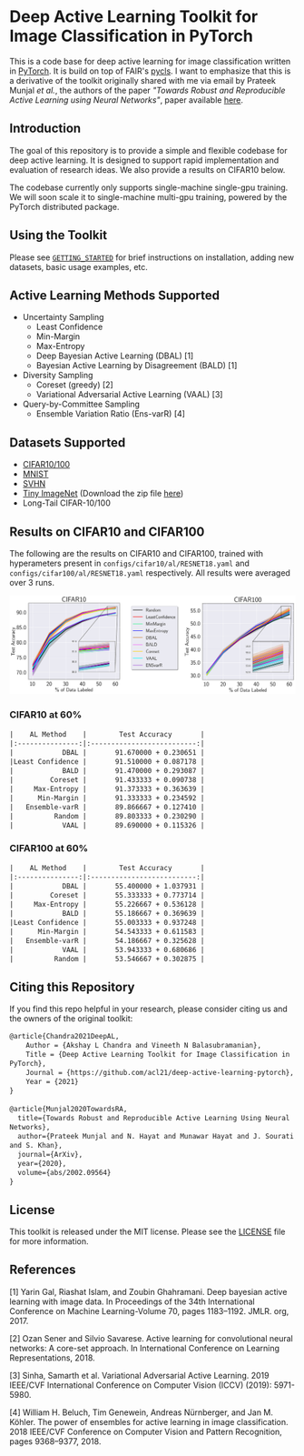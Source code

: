 # Deep Active Learning Toolkit for Image Classification in PyTorch

This is a code base for deep active learning for image classification written in [PyTorch](https://pytorch.org/). It is build on top of FAIR's [pycls](https://github.com/facebookresearch/pycls/). I want to emphasize that this is a derivative of the toolkit originally shared with me via email by Prateek Munjal _et al._, the authors of the paper _"Towards Robust and Reproducible Active Learning using Neural Networks"_, paper available [here](https://arxiv.org/abs/2002.09564).  

## Introduction

The goal of this repository is to provide a simple and flexible codebase for deep active learning. It is designed to support rapid implementation and evaluation of research ideas. We also provide a results on CIFAR10 below.

The codebase currently only supports single-machine single-gpu training. We will soon scale it to single-machine multi-gpu training, powered by the PyTorch distributed package.

## Using the Toolkit

Please see [`GETTING_STARTED`](docs/GETTING_STARTED.md) for brief instructions on installation, adding new datasets, basic usage examples, etc.

## Active Learning Methods Supported
* Uncertainty Sampling
  * Least Confidence
  * Min-Margin
  * Max-Entropy
  * Deep Bayesian Active Learning (DBAL) [1]
  * Bayesian Active Learning by Disagreement (BALD) [1]
* Diversity Sampling 
  * Coreset (greedy) [2]
  * Variational Adversarial Active Learning (VAAL) [3]
* Query-by-Committee Sampling
  * Ensemble Variation Ratio (Ens-varR) [4]


## Datasets Supported
* [CIFAR10/100](https://www.cs.toronto.edu/~kriz/cifar.html)
* [MNIST](http://yann.lecun.com/exdb/mnist/)
* [SVHN](http://ufldl.stanford.edu/housenumbers/)
* [Tiny ImageNet](https://www.kaggle.com/c/tiny-imagenet) (Download the zip file [here](http://cs231n.stanford.edu/tiny-imagenet-200.zip))
* Long-Tail CIFAR-10/100


## Results on CIFAR10 and CIFAR100 

The following are the results on CIFAR10 and CIFAR100, trained with hyperameters present in `configs/cifar10/al/RESNET18.yaml` and `configs/cifar100/al/RESNET18.yaml` respectively. All results were averaged over 3 runs. 

<!-- ![alt text](docs/AL_results.png) -->

<div align="center">
<img src="docs/AL_results.png"/>
</div>

###  CIFAR10 at 60%
```
|    AL Method    |        Test Accuracy       |
|:---------------:|:--------------------------:|
|            DBAL |       91.670000 + 0.230651 |
|Least Confidence |       91.510000 + 0.087178 |
|            BALD |       91.470000 + 0.293087 |
|         Coreset |       91.433333 + 0.090738 |
|     Max-Entropy |       91.373333 + 0.363639 |
|      Min-Margin |       91.333333 + 0.234592 |
|   Ensemble-varR |       89.866667 + 0.127410 |
|          Random |       89.803333 + 0.230290 |
|            VAAL |       89.690000 + 0.115326 |
```

### CIFAR100 at 60%
```
|    AL Method    |        Test Accuracy       |
|:---------------:|:--------------------------:|
|            DBAL |       55.400000 + 1.037931 |
|         Coreset |       55.333333 + 0.773714 |
|     Max-Entropy |       55.226667 + 0.536128 |
|            BALD |       55.186667 + 0.369639 |
|Least Confidence |       55.003333 + 0.937248 |
|      Min-Margin |       54.543333 + 0.611583 |
|   Ensemble-varR |       54.186667 + 0.325628 |
|            VAAL |       53.943333 + 0.680686 |
|          Random |       53.546667 + 0.302875 |
```

## Citing this Repository

If you find this repo helpful in your research, please consider citing us and the owners of the original toolkit:

```
@article{Chandra2021DeepAL,
    Author = {Akshay L Chandra and Vineeth N Balasubramanian},
    Title = {Deep Active Learning Toolkit for Image Classification in PyTorch},
    Journal = {https://github.com/acl21/deep-active-learning-pytorch},
    Year = {2021}
}

@article{Munjal2020TowardsRA,
  title={Towards Robust and Reproducible Active Learning Using Neural Networks},
  author={Prateek Munjal and N. Hayat and Munawar Hayat and J. Sourati and S. Khan},
  journal={ArXiv},
  year={2020},
  volume={abs/2002.09564}
}
```

## License

This toolkit is released under the MIT license. Please see the [LICENSE](LICENSE) file for more information.

## References

[1] Yarin Gal, Riashat Islam, and Zoubin Ghahramani. Deep bayesian active learning with image data. In Proceedings of the 34th International Conference on Machine Learning-Volume 70, pages 1183–1192. JMLR. org, 2017.

[2] Ozan Sener and Silvio Savarese. Active learning for convolutional neural networks: A core-set approach. In International Conference on Learning Representations, 2018.

[3] Sinha, Samarth et al. Variational Adversarial Active Learning. 2019 IEEE/CVF International Conference on Computer Vision (ICCV) (2019): 5971-5980.

[4] William H. Beluch, Tim Genewein, Andreas Nürnberger, and Jan M. Köhler. The power of ensembles for active learning in image classification. 2018 IEEE/CVF Conference on Computer Vision and Pattern Recognition, pages 9368–9377, 2018.